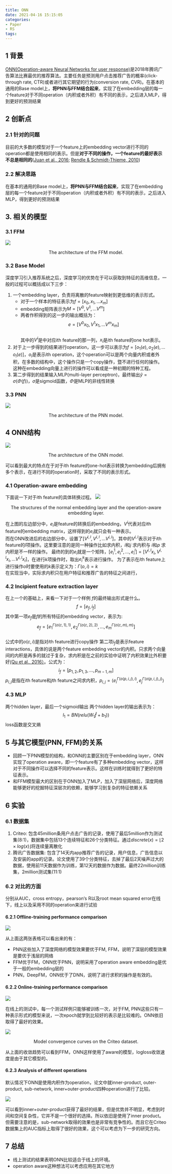 ```yaml
---
title: ONN
date: 2021-04-16 15:15:05
categories:
- Paper
- RS
tags:
---
```


## 1 背景

[ONN(Operation-aware Neural Networks for user response)](https://www.sciencedirect.com/science/article/pii/S0893608019302850?via%3Dihub)是2018年腾讯广告算法比赛最优的推荐算法。主要任务是预测用户点击推荐广告的概率(click-through rate, CTR)或者进行其它期望的行为(conversion rate, CVR)。在基本的通用的Base model上，**将PNN与FFM结合起来**，实现了在embedding层的每一个feature对于不同operation（内积或者外积）有不同的表示，之后进入MLP，得到更好的预测结果

<!--more-->

## 2 创新点

### 2.1 针对的问题

目前的大多数的模型对于一个feature上的embedding vector进行不同的operation都是使用相同的表示。但是**对于不同的操作，一个feature的最好表示不总是相同的**([Juan et al., 2016](https://dl.acm.org/citation.cfm?doid=2959100.2959134); [Rendle & Schmidt-Thieme, 2010](https://dl.acm.org/citation.cfm?doid=1718487.1718498))

### 2.2 解决思路

在基本的通用的Base model上，**将PNN与FFM结合起来**，实现了在embedding层的每一个feature对于不同operation（内积或者外积）有不同的表示，之后进入MLP，得到更好的预测结果

## 3. 相关的模型

### 3.1 FFM  

![](ONN/884D03E3-A229-4894-AF6A-177AAE3FE851.jpg)    

<center>The architecture of the FFM model.</center>  

### 3.2 Base Model

深度学习引入推荐系统之后，深度学习的优势在于可以获取到特征的高维信息，一般的过程可以概括成以下三步：

1. 一个embedding layer，负责将离散的feature映射到更低维的表示形式。  
   - 对于一个样本的特征表示为$f=[x_0, x_1, \ldots x_m]$
   - embedding矩阵表示为$M = [V^0, V^1, \ldots V^m]$
   - 两者作积得到的这一步的输出概括为：
     $$ e = [V^0x_0, V^1x_1, \ldots V^mx_m] $$  
     其中的$V^i$是中对应$i$th feature的那一列，$x_i$是$i$th feature的one hot表示。
2. 对于上一步得到的结果进行operation，这一步可以表示为$f = [o_1(e), o_2(e), \ldots o_l(e)]$，$o_i$是表示$i$th operation，这个operation可以是两个向量内积或者外积，在多数的结构中，这个操作只是一个copy操作，暨不进行任何的操作。这种在embedding向量上进行的操作可以看成是一种初期的特种工程。
3. 第二步得到的结果输入MLP(multi-layer perceptron)，最终输出$\hat{y} = \sigma(\Phi(f))$，$\sigma$是sigmoid函数，$\Phi$是MLP的非线性转换  

### 3.3 PNN

![](ONN/8B9A5379-797C-4D1B-AF09-4C4F7D6DFE55.jpg)

<center>The architecture of the PNN model.</center>  

## 4 ONN结构  

![](ONN/389A9CB8-2500-4FBE-8FC8-5571A91C8D22.jpg)

<center>The architecture of the ONN model.</center>  

可以看到最大的特点在于对于$i$th feature的one-hot表示转换为embedding后拥有多个表示，在进行不同的operation时，采取了不同的表示形式。

### 4.1 Operation-aware embedding

下面说一下对于$i$th feature的具体转换过程。
![](ONN/31572F4F-DF1E-4FEE-A231-B17B92F090C3.jpg)

<center>The structures of the normal embedding layer and the operation-aware embedding layer.</center>  

在上图的左边部分中，$e_i$是feature的转换后的embedding，$V^i$代表对应$i$th feature的embedding matrix，这样得到的$e_i$就只会有一种表示。  
而在ONN改进后的右边部分中，设置了$[V^{i,l}, V^{i,l}, \ldots   V^{i,l}]$，其中的$V^{i,l}$表示对于$i$th feature的$l$项操作。这里要注意的是同一种操作比如求内积，$i$和$j$ 求内积与 $i$和$p$ 求内积是不一样的操作。
最终的到的$e_i$就是一个矩阵，$[e^1_i, e^2_i, \dots, e^l_i]=[V^{i,l}x_i, V^{i,l}x_i, \ldots V^{i,l}x_i]$，在进行$k$项操作时，取出$e^k_i$表示进行操作。
为了表示在$i$th feature上进行操作$o$时要使用的$k$表示定义为：$\Gamma(o, i)=k$  
在实现当中，实际求内积只在用户特征和推荐广告的特征之间进行，

### 4.2 Incipient feature extraction layer

在上一个的基础上，来看一下对于一个样例 $f$的最终输出形式是什么。
$$ f = [e_f, i_f] $$
其中第一项$e_f$是$f$的所有特征的embedding vector，表示为:
$$ e_f=[e_1^{\Gamma(o(c, 1), 1)}, e_2^{\Gamma(o(c, 2), 2)}, \dots, e_m^{\Gamma(o(c, m), m)}] $$  
公式中的$o(c, i)$是指对$i$th feature进行copy操作
第二项$i_f$是表示feature interactions，具体的说是两个feature embedding vector的内积。只求两个向量间的内积是再多的就过于复杂，求内积是在之前的实验中证明了内积效果比外积要好[(Qu et al., 2016）](https://ieeexplore.ieee.org/document/7837964)。公式为：
$$ i_f=[p_{1, 2}, p_{1, 3}, \dots, p_{m-1, m}] $$
$p_{i, j}$是指在$i$th feature和$j$th feature之间求内积，$p_{i, j}=\big \langle e_i^{\Gamma(o(p, i, j), i)}, e_j^{\Gamma(o(p, i, j), j)} \big \rangle$

### 4.3 MLP

两个hidden layer，最后一个sigmoid输出
两个hidden layer的输出表示为：
$$ l_1=BN(relu(W_1\hat{f}+b_1)) $$
loss函数是交叉熵

## 5 与其它模型(PNN, FFM)的关系

- 回顾一下PNN模型的结构，和ONN的主要区别在于embedding layer，ONN实现了operation aware，即一个feature有了多种embedding vector，这样对于不同操作可以选择不同的feature表示。这样在训练时就得到了更好的特征表示。
- 和FFM模型最大的区别在于ONN加入了MLP，加入了深层网络后，深度网络能够更好的挖掘特征深层次的依赖，能够学习到复杂的特征依赖关系  

## 6 实验

### 6.1 数据集

1. Criteo: 包含45million条用户点击广告的记录，使用了最后5million作为测试集(8:1)，数据集中包括13个连续特征和26个分类特征。通过$discrete(x)=\lfloor 2 \times log(x) \rfloor$将连续量离散化
2. 腾讯广告数据集: 包含了14天内app推荐广告的记录，用户信息，广告信息以及安装的app的记录。论文使用了39个分类特征，去掉了最后2天噪声过大的数据，使用前11天数据作为训练，第12天的数据作为数据。最终22million训练集，2million测试集(11:1)  

### 6.2 对比的方面

分别从AUC，cross entropy，pearson‘s R以及root mean squared error在线下，线上以及采用不同的operation来进行试验

#### 6.2.1 Offline-training performance comparison 

![](ONN/AF76B24C-D512-4773-9889-07101C1075D9.png)  

从上面这两张表格可以看出来的有：

- PNN这些加入了深度网络的模型效果要优于FM, FFM，说明了深层的模型效果是要优于浅层的网络
- FFM优于FM，ONN优于PNN，说明采用了operation aware embedding是优于一般的embedding层的
- PNN，DeepFM，ONN优于了DNN，说明了进行求积的操作是有效的。

#### 6.2.2 Online-training performance comparison

![](ONN/2E4E4961-55CF-49DE-9AD3-B67660A93A59.png)

在线上的测试中，每一个测试样例只能够被训练一次，对于FM, PNN这些只有一种表示形式的模型来说，一次epoch就学到比较好的表示是比较难的。ONN依旧取得了最好的效果。

![](ONN/81E8040F-874A-4D9C-89D8-A7D87F654C5B.jpg)

<center>Model convergence curves on the Criteo dataset.</center>

从上面的收敛趋势可以看到FFM，ONN这样使用了aware的模型，logloss收敛速度是由于其它模型的。  

#### 6.2.3 Analysis of different operations

默认情况下ONN是使用内积作为operation，论文中就inner-product, outer-product, sub-network, inner+outer-product四种operation进行了比较。

![](ONN/75087804-9474-4E93-AA7E-755B4C585275.png)

可以看到inner+outer-product获得了最好的结果，但是优势并不明显，考虑到时间和空间复杂性，它并不是一个很好的选择。所以依旧是使用了inner product。
但需要注意的是，sub-network取得的效果也是非常有竞争性的。而且它在Criteo数据集上的AUC指标上取得了很好的效果，这个可以考虑为下一步的研究方向。

## 7 总结

- 线上测试的结果表明ONN比较适合于线上的环境。
- operation aware这种想法可以考虑应用在其它地方



